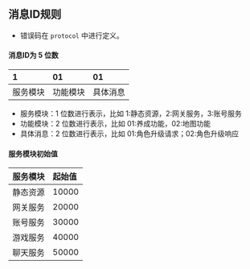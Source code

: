 ## 消息ID规则

- 错误码在 `protocol` 中进行定义。

#### 消息ID为 5 位数

| 1 | 01 | 01 |
| :------ | :------ | :------ |
| 服务模块 | 功能模块 | 具体消息 |

- 服务模块：1 位数进行表示，比如 1:静态资源，2:网关服务，3:账号服务
- 功能模块：2 位数进行表示，比如 01:养成功能，02:地图功能
- 具体消息：2 位数进行表示，比如 01:角色升级请求；02:角色升级响应


#### 服务模块初始值

| 服务模块 | 起始值 | 
| :------ | :------ |
| 静态资源 | 10000 |
| 网关服务 | 20000 |
| 账号服务 | 30000 |
| 游戏服务 | 40000 |
| 聊天服务 | 50000 |
